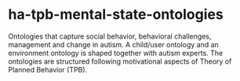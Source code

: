 # ha-tpb-mental-state-ontologies
Ontologies that capture social behavior, behavioral challenges, management and change in autism. A child/user ontology and an environment ontology is shaped together with autism experts. The ontologies are structured following motivational aspects of Theory of Planned Behavior (TPB).
